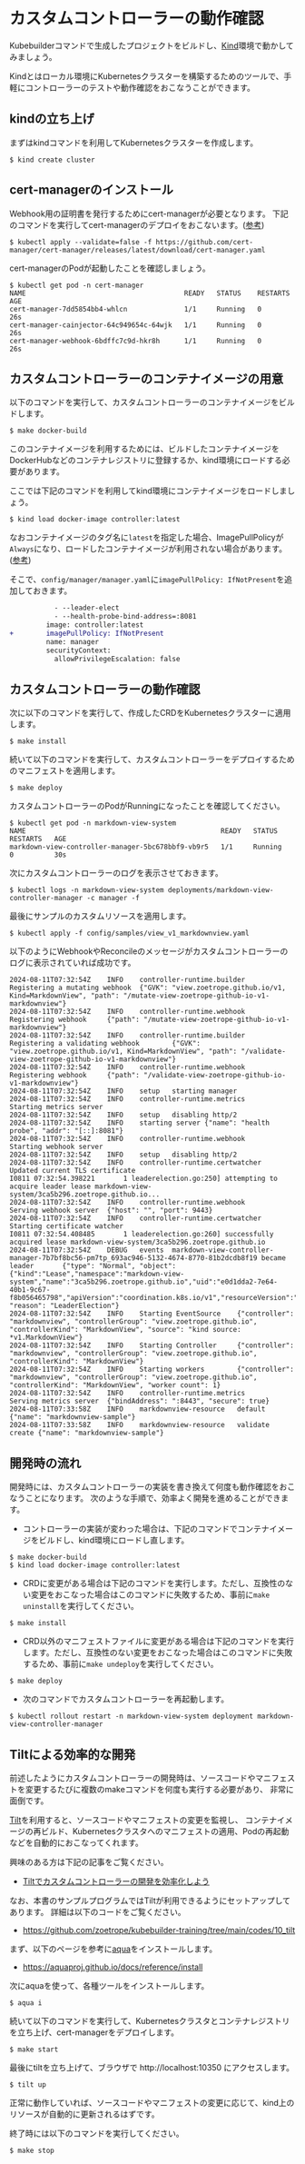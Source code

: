 # カスタムコントローラーの動作確認

Kubebuilderコマンドで生成したプロジェクトをビルドし、[Kind](https://kind.sigs.k8s.io/docs/user/quick-start/)環境で動かしてみましょう。

Kindとはローカル環境にKubernetesクラスターを構築するためのツールで、手軽にコントローラーのテストや動作確認をおこなうことができます。

## kindの立ち上げ

まずはkindコマンドを利用してKubernetesクラスターを作成します。

```console
$ kind create cluster
```

## cert-managerのインストール

Webhook用の証明書を発行するためにcert-managerが必要となります。
下記のコマンドを実行してcert-managerのデプロイをおこないます。([参考](https://cert-manager.io/docs/installation/kubectl/))

```console
$ kubectl apply --validate=false -f https://github.com/cert-manager/cert-manager/releases/latest/download/cert-manager.yaml
```

cert-managerのPodが起動したことを確認しましょう。

```console
$ kubectl get pod -n cert-manager
NAME                                       READY   STATUS    RESTARTS   AGE
cert-manager-7dd5854bb4-whlcn              1/1     Running   0          26s
cert-manager-cainjector-64c949654c-64wjk   1/1     Running   0          26s
cert-manager-webhook-6bdffc7c9d-hkr8h      1/1     Running   0          26s
```

## カスタムコントローラーのコンテナイメージの用意

以下のコマンドを実行して、カスタムコントローラーのコンテナイメージをビルドします。

```console
$ make docker-build
```

このコンテナイメージを利用するためには、ビルドしたコンテナイメージをDockerHubなどのコンテナレジストリに登録するか、kind環境にロードする必要があります。

ここでは下記のコマンドを利用してkind環境にコンテナイメージをロードしましょう。

```console
$ kind load docker-image controller:latest
```

なおコンテナイメージのタグ名に`latest`を指定した場合、ImagePullPolicyが`Always`になり、ロードしたコンテナイメージが利用されない場合があります。
([参考](https://kind.sigs.k8s.io/docs/user/quick-start/#loading-an-image-into-your-cluster))

そこで、`config/manager/manager.yaml`に`imagePullPolicy: IfNotPresent`を追加しておきます。

```diff
           - --leader-elect
           - --health-probe-bind-address=:8081
         image: controller:latest
+        imagePullPolicy: IfNotPresent
         name: manager
         securityContext:
           allowPrivilegeEscalation: false
```

## カスタムコントローラーの動作確認

次に以下のコマンドを実行して、作成したCRDをKubernetesクラスターに適用します。

```console
$ make install
```

続いて以下のコマンドを実行して、カスタムコントローラーをデプロイするためのマニフェストを適用します。

```console
$ make deploy
```

カスタムコントローラーのPodがRunningになったことを確認してください。

```console
$ kubectl get pod -n markdown-view-system
NAME                                                READY   STATUS    RESTARTS   AGE
markdown-view-controller-manager-5bc678bbf9-vb9r5   1/1     Running   0          30s
```

次にカスタムコントローラーのログを表示させておきます。

```console
$ kubectl logs -n markdown-view-system deployments/markdown-view-controller-manager -c manager -f
```

最後にサンプルのカスタムリソースを適用します。

```console
$ kubectl apply -f config/samples/view_v1_markdownview.yaml
```

以下のようにWebhookやReconcileのメッセージがカスタムコントローラーのログに表示されていれば成功です。

```console
2024-08-11T07:32:54Z    INFO    controller-runtime.builder      Registering a mutating webhook  {"GVK": "view.zoetrope.github.io/v1, Kind=MarkdownView", "path": "/mutate-view-zoetrope-github-io-v1-markdownview"}
2024-08-11T07:32:54Z    INFO    controller-runtime.webhook      Registering webhook     {"path": "/mutate-view-zoetrope-github-io-v1-markdownview"}
2024-08-11T07:32:54Z    INFO    controller-runtime.builder      Registering a validating webhook        {"GVK": "view.zoetrope.github.io/v1, Kind=MarkdownView", "path": "/validate-view-zoetrope-github-io-v1-markdownview"}
2024-08-11T07:32:54Z    INFO    controller-runtime.webhook      Registering webhook     {"path": "/validate-view-zoetrope-github-io-v1-markdownview"}
2024-08-11T07:32:54Z    INFO    setup   starting manager
2024-08-11T07:32:54Z    INFO    controller-runtime.metrics      Starting metrics server
2024-08-11T07:32:54Z    INFO    setup   disabling http/2
2024-08-11T07:32:54Z    INFO    starting server {"name": "health probe", "addr": "[::]:8081"}
2024-08-11T07:32:54Z    INFO    controller-runtime.webhook      Starting webhook server
2024-08-11T07:32:54Z    INFO    setup   disabling http/2
2024-08-11T07:32:54Z    INFO    controller-runtime.certwatcher  Updated current TLS certificate
I0811 07:32:54.398221       1 leaderelection.go:250] attempting to acquire leader lease markdown-view-system/3ca5b296.zoetrope.github.io...
2024-08-11T07:32:54Z    INFO    controller-runtime.webhook      Serving webhook server  {"host": "", "port": 9443}
2024-08-11T07:32:54Z    INFO    controller-runtime.certwatcher  Starting certificate watcher
I0811 07:32:54.408485       1 leaderelection.go:260] successfully acquired lease markdown-view-system/3ca5b296.zoetrope.github.io
2024-08-11T07:32:54Z    DEBUG   events  markdown-view-controller-manager-7b7bf8bc56-pm7tp_693ac946-5132-4674-8770-81b2dcdb8f19 became leader       {"type": "Normal", "object": {"kind":"Lease","namespace":"markdown-view-system","name":"3ca5b296.zoetrope.github.io","uid":"e0d1dda2-7e64-40b1-9c67-f8b056465798","apiVersion":"coordination.k8s.io/v1","resourceVersion":"1411"}, "reason": "LeaderElection"}
2024-08-11T07:32:54Z    INFO    Starting EventSource    {"controller": "markdownview", "controllerGroup": "view.zoetrope.github.io", "controllerKind": "MarkdownView", "source": "kind source: *v1.MarkdownView"}
2024-08-11T07:32:54Z    INFO    Starting Controller     {"controller": "markdownview", "controllerGroup": "view.zoetrope.github.io", "controllerKind": "MarkdownView"}
2024-08-11T07:32:54Z    INFO    Starting workers        {"controller": "markdownview", "controllerGroup": "view.zoetrope.github.io", "controllerKind": "MarkdownView", "worker count": 1}
2024-08-11T07:32:54Z    INFO    controller-runtime.metrics      Serving metrics server  {"bindAddress": ":8443", "secure": true}
2024-08-11T07:33:58Z    INFO    markdownview-resource   default {"name": "markdownview-sample"}
2024-08-11T07:33:58Z    INFO    markdownview-resource   validate create {"name": "markdownview-sample"}
```

## 開発時の流れ

開発時には、カスタムコントローラーの実装を書き換えて何度も動作確認をおこなうことになります。
次のような手順で、効率よく開発を進めることができます。

- コントローラーの実装が変わった場合は、下記のコマンドでコンテナイメージをビルドし、kind環境にロードし直します。
```
$ make docker-build
$ kind load docker-image controller:latest
```

- CRDに変更がある場合は下記のコマンドを実行します。ただし、互換性のない変更をおこなった場合はこのコマンドに失敗するため、事前に`make uninstall`を実行してください。
```
$ make install
```

- CRD以外のマニフェストファイルに変更がある場合は下記のコマンドを実行します。ただし、互換性のない変更をおこなった場合はこのコマンドに失敗するため、事前に`make undeploy`を実行してください。
```
$ make deploy
```

- 次のコマンドでカスタムコントローラーを再起動します。
```
$ kubectl rollout restart -n markdown-view-system deployment markdown-view-controller-manager
```

## Tiltによる効率的な開発

前述したようにカスタムコントローラーの開発時は、ソースコードやマニフェストを変更するたびに複数のmakeコマンドを何度も実行する必要があり、
非常に面倒です。

[Tilt](https://tilt.dev)を利用すると、ソースコードやマニフェストの変更を監視し、
コンテナイメージの再ビルド、Kubernetesクラスタへのマニフェストの適用、Podの再起動などを自動的におこなってくれます。

興味のある方は下記の記事をご覧ください。

- [Tiltでカスタムコントローラーの開発を効率化しよう](https://zenn.dev/zoetro/articles/fba4c77a7fa3fb)

なお、本書のサンプルプログラムではTiltが利用できるようにセットアップしてあります。
詳細は以下のコードをご覧ください。

- https://github.com/zoetrope/kubebuilder-training/tree/main/codes/10_tilt

まず、以下のページを参考に[aqua](https://aquaproj.github.io)をインストールします。

- https://aquaproj.github.io/docs/reference/install

次にaquaを使って、各種ツールをインストールします。

```console
$ aqua i
```

続いて以下のコマンドを実行して、Kubernetesクラスタとコンテナレジストリを立ち上げ、cert-managerをデプロイします。

```console
$ make start
```

最後にtiltを立ち上げて、ブラウザで http://localhost:10350 にアクセスします。

```console
$ tilt up
```

正常に動作していれば、ソースコードやマニフェストの変更に応じて、kind上のリソースが自動的に更新されるはずです。

終了時には以下のコマンドを実行してください。

```console
$ make stop
```
